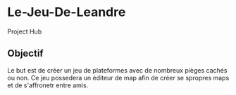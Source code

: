 # Le-Jeu-De-Leandre
Project Hub

## Objectif
Le but est de créer un jeu de plateformes avec de nombreux pièges cachés ou non. Ce jeu possedera un éditeur de map afin de créer se spropres maps et de s'affronetr entre amis.
